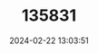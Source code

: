 ---
title: "135831"
category: "Odorrana aureola"
draft: false
date: 2024-02-22 13:03:51
languages:
  English: ["Phu Luang Frog", "Gold-flanked Odorous Frog"]
---
